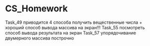# CS_Homework
Task_49 приводится 4 способа получить вещественные числа + хороший способ вывода массива на экран!!!
Task_55 посмотреть способ вывода результата на экран
Task_57 упорядочивание двумерного массива построчно
